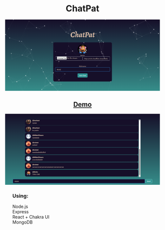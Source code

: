 <div style="text-align: center; display: inline-block">
    <h1>ChatPat</h1>
    <img src="screenshots/bobo.png">
    <a href="https://youtu.be/ZPlYe-DWpns"><h2>Demo</h2></a>
    <img src="screenshots/Untitled.png">
    <ul style="text-align: left; list-style: none;">
        <h3>Using:</h3>
        <li>Node.js</li>
        <li>Express</li>
        <li>React + Chakra UI</li>
        <li>MongoDB</li>
    </ul>
</div>
